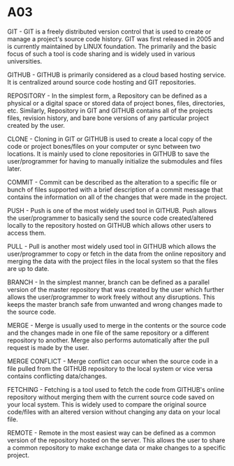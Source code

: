 # A03


GIT -
GIT is a freely distributed version control that is used to create or manage a project's source code history. GIT was first released in 2005 and is currently maintained by LINUX foundation. The primarily and the basic focus of such a tool is code sharing and is widely used in various universities.

GITHUB -
GITHUB is primarily considered as a cloud based hosting service. It is centralized around source code hosting and GIT repositories. 

REPOSITORY -
In the simplest form, a Repository can be defined as a physical or a digital space or stored data of project bones, files, directories, etc. Similarly, Repository in GIT and GITHUB contains all of the projects files, revision history, and bare bone versions of any particular project created by the user. 

CLONE -
Cloning in GIT or GITHUB is used to create a local copy of the code or project bones/files on your computer or sync between two locations. It is mainly used to clone repositories in GITHUB to save the user/programmer for having to manually initialize the submodules and files later. 

COMMIT -
Commit can be described as the alteration to a specific file or bunch of files supported with a brief description of a commit message that contains the information on all of the changes that were made in the project. 

PUSH -
Push is one of the most widely used tool in GITHUB. Push allows the user/programmer to basically send the source code created/altered locally to the repository hosted on GITHUB which allows other users to access them. 

PULL -
Pull is another most widely used tool in GITHUB which allows the user/programmer to copy or fetch in the data from the online repository and merging the data with the project files in the local system so that the files are up to date.

BRANCH -
In the simplest manner, branch can be defined as a parallel version of the master repository that was created by the user which further allows the user/programmer to work freely without any disruptions. This keeps the master branch safe from unwanted and wrong changes made to the source code. 

MERGE -
Merge is usually used to merge in the contents or the source code and the changes made in one file of the same repository or a different repository to another. Merge also performs automatically after the pull request is made by the user. 

MERGE CONFLICT -
Merge conflict can occur when the source code in a file pulled from the GITHUB repository to the local system or vice versa contains conflicting data/changes. 

FETCHING -
Fetching is a tool used to fetch the code from GITHUB's online repository without merging them with the current source code saved on your local system. This is widely used to compare the original source code/files with an altered version without changing any data on your local file. 
 
REMOTE -
Remote in the most easiest way can be defined as a common version of the repository hosted on the server. This allows the user to share a common repository to make exchange data or make changes to a specific project. 
